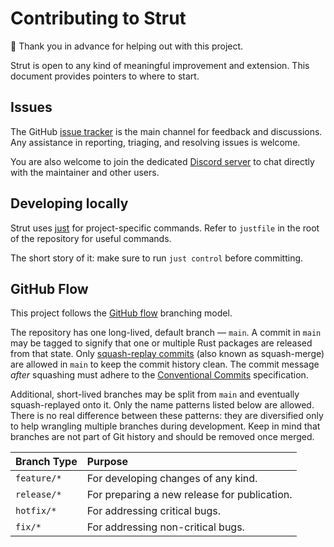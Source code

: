 # Contributing to Strut

🎉 Thank you in advance for helping out with this project.

Strut is open to any kind of meaningful improvement and extension.
This document provides pointers to where to start.

[issue]: https://github.com/strut-rs/strut/issues
[discord]: https://discord.gg/KNkJuMkY
[just]: https://github.com/casey/just
[github-flow]: https://docs.github.com/en/get-started/using-github/github-flow
[squash-replay]: https://docs.github.com/en/pull-requests/collaborating-with-pull-requests/incorporating-changes-from-a-pull-request/about-pull-request-merges#merge-message-for-a-squash-merge
[conventional-commits]: https://www.conventionalcommits.org

## Issues

The GitHub [issue tracker][issue] is the main channel for feedback and discussions.
Any assistance in reporting, triaging, and resolving issues is welcome.

You are also welcome to join the dedicated [Discord server][discord] to chat directly with the maintainer and other users.

## Developing locally

Strut uses [just][just] for project-specific commands.
Refer to `justfile` in the root of the repository for useful commands.

The short story of it: make sure to run `just control` before committing.

## GitHub Flow

This project follows the [GitHub flow][github-flow] branching model.

The repository has one long-lived, default branch — `main`.
A commit in `main` may be tagged to signify that one or multiple Rust packages are released from that state.
Only [squash-replay commits][squash-replay] (also known as squash-merge) are allowed in `main` to keep the commit history clean.
The commit message _after_ squashing must adhere to the [Conventional Commits][conventional-commits] specification.

Additional, short-lived branches may be split from `main` and eventually squash-replayed onto it.
Only the name patterns listed below are allowed.
There is no real difference between these patterns: they are diversified only to help wrangling multiple branches during development.
Keep in mind that branches are not part of Git history and should be removed once merged.

| Branch Type | Purpose                                      |
|:------------|:---------------------------------------------|
| `feature/*` | For developing changes of any kind.          |
| `release/*` | For preparing a new release for publication. |
| `hotfix/*`  | For addressing critical bugs.                |
| `fix/*`     | For addressing non-critical bugs.            |
